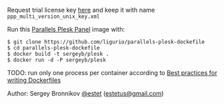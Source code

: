 Request trial license key [here](http://sp.parallels.com/products/plesk/trial/)
and keep it with name ```ppp_multi_version_unix_key.xml```

Run this [Parallels Plesk Panel](http://sp.parallels.com/products/plesk/) image with:

    $ git clone https://github.com/ligurio/parallels-plesk-dockefile
    $ cd parallels-plesk-dockefile
    $ docker build -t sergeyb/plesk .
    $ docker run -d -P sergeyb/plesk

TODO: run only one process per container according to [Best practices for writing Dockerfiles](https://docs.docker.com/articles/dockerfile_best-practices/#run-only-one-process-per-container)

Author: Sergey Bronnikov [@estet](https://twitter.com/estet) (estetus@gmail.com)

[Discussion]: https://www.reddit.com/r/Dockerfiles/comments/2oyx3y/parallels_plesk_panel/
